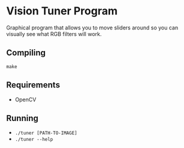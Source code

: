 Vision Tuner Program
====================
Graphical program that allows you to move sliders around so you can visually see what RGB filters will work.

Compiling
---------
```
make
```

Requirements
------------
 * OpenCV

Running
-------
 * `./tuner [PATH-TO-IMAGE]`
 * `./tuner --help`
